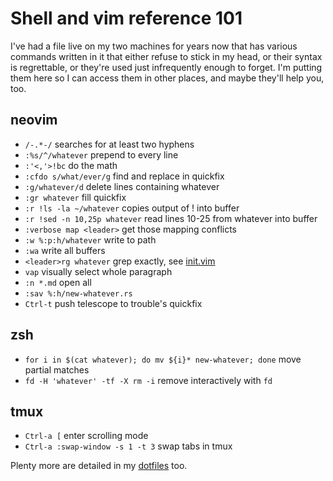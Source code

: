 # Shell and vim reference 101

I've had a file live on my two machines for years now that has various commands written in it that either refuse to stick in my head, or their syntax is regrettable, or they're used just infrequently enough to forget. I'm putting them here so I can access them in other places, and maybe they'll help you, too.

## neovim

- `/-.*-/` searches for at least two hyphens
- `:%s/^/whatever` prepend to every line
- `:'<,'>!bc` do the math
- `:cfdo s/what/ever/g` find and replace in quickfix
- `:g/whatever/d` delete lines containing whatever
- `:gr whatever` fill quickfix
- `:r !ls -la ~/whatever` copies output of ! into buffer
- `:r !sed -n 10,25p whatever` read lines 10-25 from whatever into buffer
- `:verbose map <leader>` get those mapping conflicts
- `:w %:p:h/whatever` write to path
- `:wa` write all buffers
- `<leader>rg whatever` grep exactly, see [init.vim](https://github.com/t56k/dotfiles/blob/main/init.vim)
- `vap` visually select whole paragraph
- `:n *.md` open all
- `:sav %:h/new-whatever.rs`
- `Ctrl-t` push telescope to trouble's quickfix

## zsh

- `for i in $(cat whatever); do mv ${i}* new-whatever; done` move partial matches
- `fd -H 'whatever' -tf -X rm -i` remove interactively with `fd`

## tmux

- `Ctrl-a [` enter scrolling mode
- `Ctrl-a :swap-window -s 1 -t 3` swap tabs in tmux

Plenty more are detailed in my [dotfiles](https://github.com/t56k/dotfiles) too.

